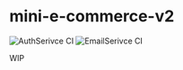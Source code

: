 # mini-e-commerce-v2
![AuthSerivce CI](https://github.com/deanfernandes/mini-e-commerce-v2/actions/workflows/authservice.yml/badge.svg)
![EmailSerivce CI](https://github.com/deanfernandes/mini-e-commerce-v2/actions/workflows/emailservice.yml/badge.svg)

WIP